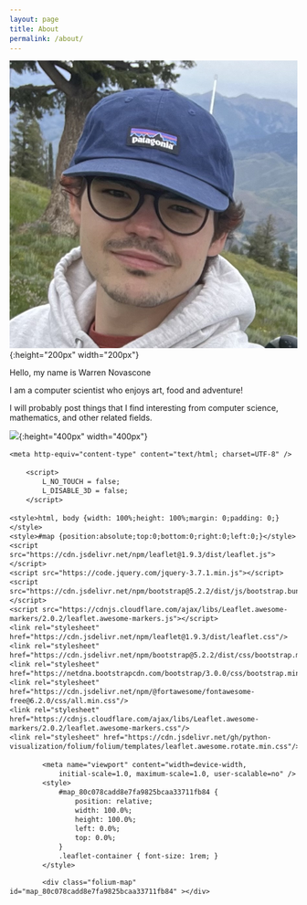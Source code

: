 ```yaml
---
layout: page
title: About
permalink: /about/
---
```


![](/images/me.jpeg){:height="200px" width="200px"}

Hello, my name is Warren Novascone

I am a computer scientist who enjoys art, food and adventure!

I will probably post things that I find interesting from computer science, mathematics, and other related fields.


![](/images/eigenmoose.png){:height="400px" width="400px"}

<!DOCTYPE html>
<html>
<head>
    
    <meta http-equiv="content-type" content="text/html; charset=UTF-8" />
    
        <script>
            L_NO_TOUCH = false;
            L_DISABLE_3D = false;
        </script>
    
    <style>html, body {width: 100%;height: 100%;margin: 0;padding: 0;}</style>
    <style>#map {position:absolute;top:0;bottom:0;right:0;left:0;}</style>
    <script src="https://cdn.jsdelivr.net/npm/leaflet@1.9.3/dist/leaflet.js"></script>
    <script src="https://code.jquery.com/jquery-3.7.1.min.js"></script>
    <script src="https://cdn.jsdelivr.net/npm/bootstrap@5.2.2/dist/js/bootstrap.bundle.min.js"></script>
    <script src="https://cdnjs.cloudflare.com/ajax/libs/Leaflet.awesome-markers/2.0.2/leaflet.awesome-markers.js"></script>
    <link rel="stylesheet" href="https://cdn.jsdelivr.net/npm/leaflet@1.9.3/dist/leaflet.css"/>
    <link rel="stylesheet" href="https://cdn.jsdelivr.net/npm/bootstrap@5.2.2/dist/css/bootstrap.min.css"/>
    <link rel="stylesheet" href="https://netdna.bootstrapcdn.com/bootstrap/3.0.0/css/bootstrap.min.css"/>
    <link rel="stylesheet" href="https://cdn.jsdelivr.net/npm/@fortawesome/fontawesome-free@6.2.0/css/all.min.css"/>
    <link rel="stylesheet" href="https://cdnjs.cloudflare.com/ajax/libs/Leaflet.awesome-markers/2.0.2/leaflet.awesome-markers.css"/>
    <link rel="stylesheet" href="https://cdn.jsdelivr.net/gh/python-visualization/folium/folium/templates/leaflet.awesome.rotate.min.css"/>
    
            <meta name="viewport" content="width=device-width,
                initial-scale=1.0, maximum-scale=1.0, user-scalable=no" />
            <style>
                #map_80c078cadd8e7fa9825bcaa33711fb84 {
                    position: relative;
                    width: 100.0%;
                    height: 100.0%;
                    left: 0.0%;
                    top: 0.0%;
                }
                .leaflet-container { font-size: 1rem; }
            </style>
        
</head>
<body>
    
    
            <div class="folium-map" id="map_80c078cadd8e7fa9825bcaa33711fb84" ></div>
        
</body>
<script>
    
    
            var map_80c078cadd8e7fa9825bcaa33711fb84 = L.map(
                "map_80c078cadd8e7fa9825bcaa33711fb84",
                {
                    center: [43.0, -100.0],
                    crs: L.CRS.EPSG3857,
                    zoom: 4,
                    zoomControl: true,
                    preferCanvas: false,
                }
            );

            

        
    
            var tile_layer_2fba2cbfb9caf0def09ecd59a7248f8f = L.tileLayer(
                "https://server.arcgisonline.com/ArcGIS/rest/services/World_Street_Map/MapServer/tile/{z}/{y}/{x}",
                {"attribution": "Tiles \u0026copy; Esri \u0026mdash; Source: Esri, DeLorme, NAVTEQ, USGS, Intermap, iPC, NRCAN, Esri Japan, METI, Esri China (Hong Kong), Esri (Thailand), TomTom, 2012", "detectRetina": false, "maxNativeZoom": 18, "maxZoom": 18, "minZoom": 0, "noWrap": false, "opacity": 1, "subdomains": "abc", "tms": false}
            );
        
    
            tile_layer_2fba2cbfb9caf0def09ecd59a7248f8f.addTo(map_80c078cadd8e7fa9825bcaa33711fb84);
        
    
            var marker_87e556e374188f68150ce41ab5a3984d = L.marker(
                [41.737778, -111.830833],
                {"lazy": true}
            ).addTo(map_80c078cadd8e7fa9825bcaa33711fb84);
        
    
        var popup_fbb80db6d6881fa1744ef3105d36b542 = L.popup({"maxWidth": "100%"});

        
            
                var html_ac46310196f8e0fcaa57990b069c4f5c = $(`<div id="html_ac46310196f8e0fcaa57990b069c4f5c" style="width: 100.0%; height: 100.0%;">Logan, my birth and college town</div>`)[0];
                popup_fbb80db6d6881fa1744ef3105d36b542.setContent(html_ac46310196f8e0fcaa57990b069c4f5c);
            
        

        marker_87e556e374188f68150ce41ab5a3984d.bindPopup(popup_fbb80db6d6881fa1744ef3105d36b542)
        ;

        
    
    
            var marker_aa333d5992927dc8cd77a1ae65d2db87 = L.marker(
                [43.5, -112.033333],
                {"lazy": true}
            ).addTo(map_80c078cadd8e7fa9825bcaa33711fb84);
        
    
        var popup_4350744650518b7d39e5ed28f0a6080a = L.popup({"maxWidth": "100%"});

        
            
                var html_54ccfac9c14e46b57f347a952ad33c63 = $(`<div id="html_54ccfac9c14e46b57f347a952ad33c63" style="width: 100.0%; height: 100.0%;">Idaho Falls, where I grew up</div>`)[0];
                popup_4350744650518b7d39e5ed28f0a6080a.setContent(html_54ccfac9c14e46b57f347a952ad33c63);
            
        

        marker_aa333d5992927dc8cd77a1ae65d2db87.bindPopup(popup_4350744650518b7d39e5ed28f0a6080a)
        ;

        
    
</script>
</html>